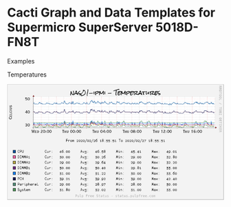 # Cacti Graph and Data Templates for Supermicro SuperServer 5018D-FN8T

Examples

Temperatures

![Temperatures](cacti_graph_template_ipmi_-_temperatures.png)
